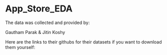 # App_Store_EDA

The data was collected and provided by:

Gautham Parak & Jitin Koshy

Here are the links to their githubs for their datasets if you want to download them yourself:



